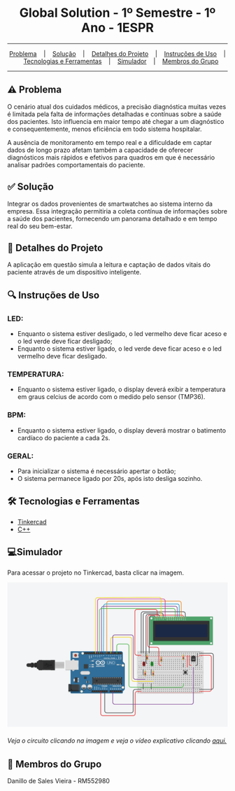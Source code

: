 <h1 align="center">Global Solution - 1º Semestre - 1º Ano - 1ESPR</h1>

<hr/>

<p align="center">
  <a href="#warning-Problema">Problema</a>
  &nbsp;&nbsp;&nbsp;|&nbsp;&nbsp;&nbsp;
  <a href="#white_check_mark-Solução">Solução</a>
  &nbsp;&nbsp;&nbsp;|&nbsp;&nbsp;&nbsp;
  <a href="#pencil-Detalhes-do-Projeto">Detalhes do Projeto</a>
  &nbsp;&nbsp;&nbsp;|&nbsp;&nbsp;&nbsp;
  <a href="#mag-Instruções-de-Uso">Instruções de Uso</a>
  &nbsp;&nbsp;&nbsp;|&nbsp;&nbsp;&nbsp;
  <a href="#hammer_and_wrench-Tecnologias-e-Ferramentas">Tecnologias e Ferramentas</a>
  &nbsp;&nbsp;&nbsp;|&nbsp;&nbsp;&nbsp;
  <a href="#computer-Simulador">Simulador</a>
  &nbsp;&nbsp;&nbsp;|&nbsp;&nbsp;&nbsp;
  <a href="#busts_in_silhouette-Membros-do-Grupo">Membros do Grupo</a>
</p>

<hr/>

## :warning: Problema
O cenário atual dos cuidados médicos, a precisão diagnóstica muitas vezes é limitada pela falta de informações detalhadas e contínuas sobre a saúde dos pacientes. Isto influencia em maior tempo até chegar a um diagnóstico e consequentemente, menos eficiência em todo sistema hospitalar.

A ausência de monitoramento em tempo real e a dificuldade em captar dados de longo prazo afetam também a capacidade de oferecer diagnósticos mais rápidos e efetivos para quadros em que é necessário analisar padrões comportamentais do paciente.

## :white_check_mark: Solução
Integrar os dados provenientes de smartwatches ao sistema interno da empresa. Essa integração permitiria a coleta contínua de informações sobre a saúde dos pacientes, fornecendo um panorama detalhado e em tempo real do seu bem-estar.

## :pencil: Detalhes do Projeto 
A aplicação em questão simula a leitura e captação de dados vitais do paciente através de um dispositivo inteligente.

## :mag: Instruções de Uso
### LED:
<ul>
<li>Enquanto o sistema estiver desligado, o led vermelho deve ficar aceso e o led verde deve ficar desligado;</li>
<li>Enquanto o sistema estiver ligado, o led verde deve ficar aceso e o led vermelho deve ficar desligado.</li> 
</ul>

### TEMPERATURA:
<ul>
<li>Enquanto o sistema estiver ligado, o display deverá exibir a temperatura em graus celcius de acordo com o medido pelo sensor (TMP36).</li>
</ul>

### BPM:
<ul>
<li>Enquanto o sistema estiver ligado, o display deverá mostrar o batimento cardíaco do paciente a cada 2s.</li>
</ul>

### GERAL: 
<ul>
<li>Para inicializar o sistema é necessário apertar o botão;</li>
<li>O sistema permanece ligado por 20s, após isto desliga sozinho.</li>
</ul>




## :hammer_and_wrench: Tecnologias e Ferramentas
* [Tinkercad](https://www.tinkercad.com/)
* [C++](https://pt.wikipedia.org/wiki/C%2B%2B)
  
## :computer:Simulador
Para acessar o projeto no Tinkercad, basta clicar na imagem.

<a href="https://www.tinkercad.com/things/8s3Vzk7ef3L-medidor-de-batimentos-cardiacos" target="_blank">
  <img src="https://github.com/danillosales/Global-Solution-Edge-Computing/blob/main/circuit.png" alt="circuit" />
</a>
<h6>Veja o circuito clicando na imagem e veja o vídeo explicativo clicando <a href="https://drive.google.com/file/d/1pS1TLpSNAV2MVhdpSQamLuWTE0gutHsg/view?usp=drive_link">aqui.</a></h6>

## :busts_in_silhouette: Membros do Grupo
Danillo de Sales Vieira - RM552980


